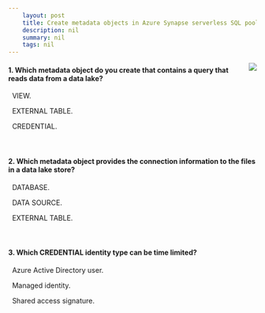 ```yaml
---
    layout: post
    title: Create metadata objects in Azure Synapse serverless SQL pools 
    description: nil
    summary: nil
    tags: nil
---
```



 <a target="_blank" href="https://docs.microsoft.com/en-us/learn/modules/create-metadata-objects-azure-synapse-serverless-sql-pools/7-knowledge-check/"><i class="fas fa-external-link-alt"></i> </a>
 <img align="right" src="https://docs.microsoft.com/en-us/learn/achievements/create-metadata-objects-in-azure-synapse-serverless-sql-pools.svg">
####  1. Which metadata object do you create that contains a query that reads data from a data lake?


<i class='fas fa-check-square' style='color: Dodgerblue;'></i> &nbsp;&nbsp;VIEW.

<i class='far fa-square'></i> &nbsp;&nbsp;EXTERNAL TABLE.

<i class='far fa-square'></i> &nbsp;&nbsp;CREDENTIAL.
<br />
<br />
<br />

####  2. Which metadata object provides the connection information to the files in a data lake store?


<i class='far fa-square'></i> &nbsp;&nbsp;DATABASE.

<i class='fas fa-check-square' style='color: Dodgerblue;'></i> &nbsp;&nbsp;DATA SOURCE.

<i class='far fa-square'></i> &nbsp;&nbsp;EXTERNAL TABLE.
<br />
<br />
<br />

####  3. Which CREDENTIAL identity type can be time limited?


<i class='far fa-square'></i> &nbsp;&nbsp;Azure Active Directory user.

<i class='far fa-square'></i> &nbsp;&nbsp;Managed identity.

<i class='fas fa-check-square' style='color: Dodgerblue;'></i> &nbsp;&nbsp;Shared access signature.
<br />
<br />
<br />
